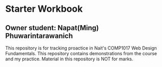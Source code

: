 # Starter Workbook

## Owner student: Napat(Ming) Phuwarintarawanich

This repository is for tracking proactice in Nait's COMP1017 Web Design Fundamentals. This repository contains demonstrations from the course and my practice. Material in this repository is NOT for marks.

